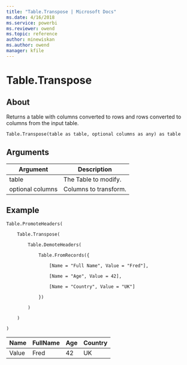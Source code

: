 ```yaml
---
title: "Table.Transpose | Microsoft Docs"
ms.date: 4/16/2018
ms.service: powerbi
ms.reviewer: owend
ms.topic: reference
author: minewiskan
ms.author: owend
manager: kfile
---
```

# Table.Transpose

  
## About  
Returns a table with columns converted to rows and rows converted to columns from the input table.  
  
```  
Table.Transpose(table as table, optional columns as any) as table  
```  
  
## Arguments  
  
|Argument|Description|  
|------------|---------------|  
|table|The Table to modify.|  
|optional columns|Columns to transform.|  
  
## <a name="__goback"></a>Example  
  
```  
Table.PromoteHeaders(  
  
    Table.Transpose(  
  
        Table.DemoteHeaders(  
  
            Table.FromRecords({  
  
                [Name = "Full Name", Value = "Fred"],  
  
                [Name = "Age", Value = 42],  
  
                [Name = "Country", Value = "UK"]  
  
            })  
  
        )  
  
    )  
  
)  
```  
  
|Name|FullName|Age|Country|  
|--------|------------|-------|-----------|  
|Value|Fred|42|UK|  
  

